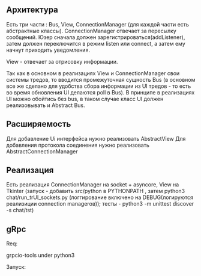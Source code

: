 ## Архитектура

Ecть три части : Bus, View, ConnectionManager (для каждой части есть абстрактные классы).
ConnectionManager отвечает за пересылку сообщений. Юзер сначала должен зарегистрироваться(addListener), затем должен переключится в режим listen или
connect, а затем ему начнут приходить уведомления.

View - отвечает за отрисовку информации.

Так как в основном в реализациях View и ConnectionManager свои системы тредов, то вводится промежуточная 
сущность Bus (в основном все же сделано для удобства сбора информации из UI тредов - то есть во время обновления UI делаются poll в Bus).
В принципе в реализациях UI можно обойтись без bus, в таком случае класс UI должен реализовывать и Abstract Bus.

## Расширяемость 
Для добавление Ui интерфейса нужно реализовать AbstractView
Для добавления протокола соединения нужно реализовать AbstractConnectionManager

## Реализация

Есть реализация ConnectionManager на socket + asyncore, View на Tkinter (запуск - добавить src/python в PYTHONPATH , затем python3 chat/run_trUI_sockets.py (логгирование включено на DEBUG(логируются реализиции connection managerов)); тесты - python3 -m unittest discover -s chat/tst)

## gRpc

Req:

grpcio-tools under python3

Запуск:

